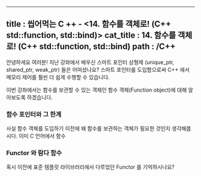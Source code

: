 -----------------
title : 씹어먹는 C ++ - <14. 함수를 객체로! (C++ std::function, std::bind)>
cat_title : 14. 함수를 객체로! (C++ std::function, std::bind)
path : /C++
-----------------

안녕하세요 여러분! 지난 강좌에서 배우신 스마트 포인터 삼형제 (unique_ptr, shared_ptr, weak_ptr) 들은 어떠셨나요? 스마트 포인터를 도입함으로써 C++ 에서 메모리 제어를 훨씬 더 쉽게 수행할 수 있습니다.

이번 강좌에서는 함수를 보관할 수 있는 객체인 함수 객체(Function object)에 대해 알아보도록 하겠습니다. 

### 함수 포인터와 그 한계

사실 함수 객체를 도입하기 이전에 왜 함수를 보관하는 객체가 필요한 것인지 생각해봅시다. 이미 C 언어에서 함수

### Functor 와 람다 함수

혹시 이전에 표준 템플릿 라이브러리에서 다루었던 Functor 를 기억하시나요? 